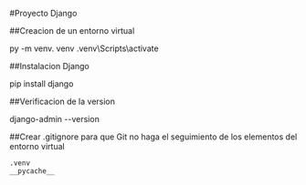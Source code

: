 #Proyecto Django

##Creacion de un entorno virtual

py -m venv. venv
.venv\Scripts\activate

##Instalacion Django

pip install django

##Verificacion de la version

django-admin --version

##Crear .gitignore para que Git no haga el seguimiento de los elementos del entorno virtual

```
.venv
__pycache__
```

